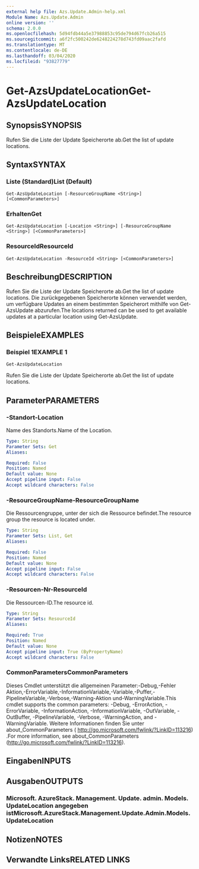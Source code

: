 ```yaml
---
external help file: Azs.Update.Admin-help.xml
Module Name: Azs.Update.Admin
online version: ''
schema: 2.0.0
ms.openlocfilehash: 5d94fdb44a5e37988853c95de794d67fcb26a515
ms.sourcegitcommit: a6f2fc500242de6248224278d743fd09aac2fafd
ms.translationtype: MT
ms.contentlocale: de-DE
ms.lasthandoff: 03/04/2020
ms.locfileid: "93827779"
---
```

# <span data-ttu-id="0afe3-101">Get-AzsUpdateLocation</span><span class="sxs-lookup"><span data-stu-id="0afe3-101">Get-AzsUpdateLocation</span></span>

## <span data-ttu-id="0afe3-102">Synopsis</span><span class="sxs-lookup"><span data-stu-id="0afe3-102">SYNOPSIS</span></span>
<span data-ttu-id="0afe3-103">Rufen Sie die Liste der Update Speicherorte ab.</span><span class="sxs-lookup"><span data-stu-id="0afe3-103">Get the list of update locations.</span></span>

## <span data-ttu-id="0afe3-104">Syntax</span><span class="sxs-lookup"><span data-stu-id="0afe3-104">SYNTAX</span></span>

### <span data-ttu-id="0afe3-105">Liste (Standard)</span><span class="sxs-lookup"><span data-stu-id="0afe3-105">List (Default)</span></span>
```
Get-AzsUpdateLocation [-ResourceGroupName <String>] [<CommonParameters>]
```

### <span data-ttu-id="0afe3-106">Erhalten</span><span class="sxs-lookup"><span data-stu-id="0afe3-106">Get</span></span>
```
Get-AzsUpdateLocation [-Location <String>] [-ResourceGroupName <String>] [<CommonParameters>]
```

### <span data-ttu-id="0afe3-107">ResourceId</span><span class="sxs-lookup"><span data-stu-id="0afe3-107">ResourceId</span></span>
```
Get-AzsUpdateLocation -ResourceId <String> [<CommonParameters>]
```

## <span data-ttu-id="0afe3-108">Beschreibung</span><span class="sxs-lookup"><span data-stu-id="0afe3-108">DESCRIPTION</span></span>
<span data-ttu-id="0afe3-109">Rufen Sie die Liste der Update Speicherorte ab.</span><span class="sxs-lookup"><span data-stu-id="0afe3-109">Get the list of update locations.</span></span> <span data-ttu-id="0afe3-110">Die zurückgegebenen Speicherorte können verwendet werden, um verfügbare Updates an einem bestimmten Speicherort mithilfe von Get-AzsUpdate abzurufen.</span><span class="sxs-lookup"><span data-stu-id="0afe3-110">The locations returned can be used to get available updates at a particular location using Get-AzsUpdate.</span></span>

## <span data-ttu-id="0afe3-111">Beispiele</span><span class="sxs-lookup"><span data-stu-id="0afe3-111">EXAMPLES</span></span>

### <span data-ttu-id="0afe3-112">Beispiel 1</span><span class="sxs-lookup"><span data-stu-id="0afe3-112">EXAMPLE 1</span></span>
```
Get-AzsUpdateLocation
```

<span data-ttu-id="0afe3-113">Rufen Sie die Liste der Update Speicherorte ab.</span><span class="sxs-lookup"><span data-stu-id="0afe3-113">Get the list of update locations.</span></span>

## <span data-ttu-id="0afe3-114">Parameter</span><span class="sxs-lookup"><span data-stu-id="0afe3-114">PARAMETERS</span></span>

### <span data-ttu-id="0afe3-115">-Standort</span><span class="sxs-lookup"><span data-stu-id="0afe3-115">-Location</span></span>
<span data-ttu-id="0afe3-116">Name des Standorts.</span><span class="sxs-lookup"><span data-stu-id="0afe3-116">Name of the Location.</span></span>

```yaml
Type: String
Parameter Sets: Get
Aliases:

Required: False
Position: Named
Default value: None
Accept pipeline input: False
Accept wildcard characters: False
```

### <span data-ttu-id="0afe3-117">-ResourceGroupName</span><span class="sxs-lookup"><span data-stu-id="0afe3-117">-ResourceGroupName</span></span>
<span data-ttu-id="0afe3-118">Die Ressourcengruppe, unter der sich die Ressource befindet.</span><span class="sxs-lookup"><span data-stu-id="0afe3-118">The resource group the resource is located under.</span></span>

```yaml
Type: String
Parameter Sets: List, Get
Aliases:

Required: False
Position: Named
Default value: None
Accept pipeline input: False
Accept wildcard characters: False
```

### <span data-ttu-id="0afe3-119">-Resourcen-Nr</span><span class="sxs-lookup"><span data-stu-id="0afe3-119">-ResourceId</span></span>
<span data-ttu-id="0afe3-120">Die Ressourcen-ID.</span><span class="sxs-lookup"><span data-stu-id="0afe3-120">The resource id.</span></span>

```yaml
Type: String
Parameter Sets: ResourceId
Aliases:

Required: True
Position: Named
Default value: None
Accept pipeline input: True (ByPropertyName)
Accept wildcard characters: False
```

### <span data-ttu-id="0afe3-121">CommonParameters</span><span class="sxs-lookup"><span data-stu-id="0afe3-121">CommonParameters</span></span>
<span data-ttu-id="0afe3-122">Dieses Cmdlet unterstützt die allgemeinen Parameter:-Debug,-Fehler Aktion,-ErrorVariable,-InformationVariable,-Variable,-Puffer,-PipelineVariable,-Verbose,-Warning-Aktion und-WarningVariable.</span><span class="sxs-lookup"><span data-stu-id="0afe3-122">This cmdlet supports the common parameters: -Debug, -ErrorAction, -ErrorVariable, -InformationAction, -InformationVariable, -OutVariable, -OutBuffer, -PipelineVariable, -Verbose, -WarningAction, and -WarningVariable.</span></span> <span data-ttu-id="0afe3-123">Weitere Informationen finden Sie unter about_CommonParameters ( http://go.microsoft.com/fwlink/?LinkID=113216) .</span><span class="sxs-lookup"><span data-stu-id="0afe3-123">For more information, see about_CommonParameters (http://go.microsoft.com/fwlink/?LinkID=113216).</span></span>

## <span data-ttu-id="0afe3-124">Eingaben</span><span class="sxs-lookup"><span data-stu-id="0afe3-124">INPUTS</span></span>

## <span data-ttu-id="0afe3-125">Ausgaben</span><span class="sxs-lookup"><span data-stu-id="0afe3-125">OUTPUTS</span></span>

### <span data-ttu-id="0afe3-126">Microsoft. AzureStack. Management. Update. admin. Models. UpdateLocation angegeben ist</span><span class="sxs-lookup"><span data-stu-id="0afe3-126">Microsoft.AzureStack.Management.Update.Admin.Models.UpdateLocation</span></span>

## <span data-ttu-id="0afe3-127">Notizen</span><span class="sxs-lookup"><span data-stu-id="0afe3-127">NOTES</span></span>

## <span data-ttu-id="0afe3-128">Verwandte Links</span><span class="sxs-lookup"><span data-stu-id="0afe3-128">RELATED LINKS</span></span>
